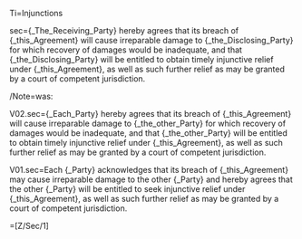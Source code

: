 Ti=Injunctions


sec={_The_Receiving_Party} hereby agrees that its breach of {_this_Agreement} will cause irreparable damage to {_the_Disclosing_Party} for which recovery of damages would be inadequate, and that {_the_Disclosing_Party} will be entitled to obtain timely injunctive relief under {_this_Agreement}, as well as such further relief as may be granted by a court of competent jurisdiction.

/Note=was:

V02.sec={_Each_Party} hereby agrees that its breach of {_this_Agreement} will cause irreparable damage to {_the_other_Party} for which recovery of damages would be inadequate, and that {_the_other_Party} will be entitled to obtain timely injunctive relief under {_this_Agreement}, as well as such further relief as may be granted by a court of competent jurisdiction.


V01.sec=Each {_Party} acknowledges that its breach of {_this_Agreement} may cause irreparable damage to the other {_Party} and hereby agrees that the other {_Party} will be entitled to seek injunctive relief under {_this_Agreement}, as well as such further relief as may be granted by a court of competent jurisdiction.


=[Z/Sec/1]
